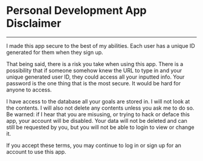 # Personal Development App Disclaimer
---
I made this app secure to the best of my abilities. Each user has a unique ID generated for them when they sign up.

That being said, there is a risk you take when using this app. There is a possibility that if someone somehow knew the URL to type in and your unique generated user ID, they could access all your inputted info. Your password is the one thing that is the most secure. It would be hard for anyone to access.

I have access to the database all your goals are stored in. I will not look at the contents. I will also not delete any contents unless you ask me to do so. Be warned: if I hear that you are misusing, or trying to hack or deface this app, your account will be disabled. Your data will not be deleted and can still be requested by you, but you will not be able to login to view or change it.

If you accept these terms, you may continue to log in or sign up for an account to use this app.
